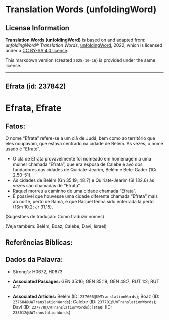 # Translation Words (unfoldingWord)

## License Information

**Translation Words (unfoldingWord)** is based on and adapted from: _unfoldingWord® Translation Words_, [unfoldingWord](https://unfoldingword.org/utw), 2022, which is licensed under a [CC BY-SA 4.0 license](https://creativecommons.org/licenses/by-sa/4.0/legalcode.en).

This markdown version (created `2025-10-16`) is provided under the same license.



--------------------------------

## Efrata (id: 237842)

Efrata, Efrate
==============

Fatos:
------

O nome “Efrata” refere\-se a um clã de Judá, bem como ao território que eles ocupavam, que estava centrado na cidade de Belém. Às vezes, o nome usado é “Efrate”.

* O clã de Efrata provavelmente foi nomeado em homenagem a uma mulher chamada “Efrata”, que era esposa de Calebe e avó dos fundadores das cidades de Quiriate\-Jearim, Belém e Bete\-Gader (1Cr 2\.50–51\).
* As cidades de Belém (Gn 35\.19; 48\.7\) e Quiriate\-Jearim (Sl 132\.6\) às vezes são chamadas de “Efrata”.
* Raquel morreu a caminho de uma cidade chamada “Efrata”.
* É possível que houvesse uma cidade diferente chamada “Efrata” mais ao norte, perto de Ramá, e que Raquel tenha sido enterrada lá perto (1Sm 10\.2; Jr 31\.15\).

(Sugestões de tradução: Como traduzir nomes)

(Veja também: Belém, Boaz, Calebe, Davi, Israel)

Referências Bíblicas:
---------------------

Dados da Palavra:
-----------------

* Strong’s: H0672, H0673

* **Associated Passages:** GEN 35:16; GEN 35:19; GEN 48:7; RUT 1:2; RUT 4:11
* **Associated Articles:** Belém (ID: `237666@UWTranslationWords`); Boaz (ID: `237684@UWTranslationWords`); Calebe (ID: `237701@UWTranslationWords`); Davi (ID: `237778@UWTranslationWords`); Israel (ID: `238012@UWTranslationWords`)

